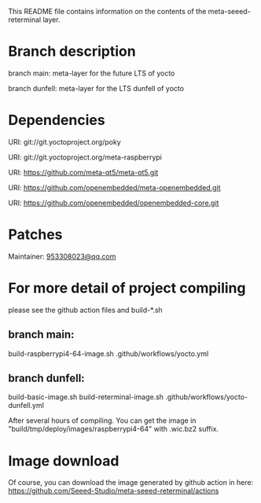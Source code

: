 This README file contains information on the contents of the meta-seeed-reterminal layer.

# Branch description

branch main: meta-layer for the future LTS of yocto

branch dunfell: meta-layer for the LTS dunfell of yocto

# Dependencies

  URI: git://git.yoctoproject.org/poky

  URI: git://git.yoctoproject.org/meta-raspberrypi

  URI: https://github.com/meta-qt5/meta-qt5.git

  URI: https://github.com/openembedded/meta-openembedded.git

  URI: https://github.com/openembedded/openembedded-core.git

# Patches

Maintainer: 953308023@qq.com

# For more detail of project compiling

please see the github action files and build-*.sh

## branch main: 

build-raspberrypi4-64-image.sh 
.github/workflows/yocto.yml

## branch dunfell: 

build-basic-image.sh 
build-reterminal-image.sh 
.github/workflows/yocto-dunfell.yml

After several hours of compiling.
You can get the image in "build/tmp/deploy/images/raspberrypi4-64"
with  .wic.bz2 suffix.

# Image download
Of course, you can download the image generated by github action in here:
https://github.com/Seeed-Studio/meta-seeed-reterminal/actions

